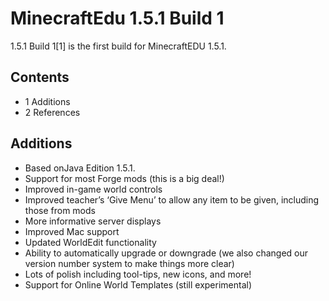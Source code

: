# MinecraftEdu 1.5.1 Build 1
1.5.1 Build 1[1] is the first build for MinecraftEDU 1.5.1.

## Contents
- 1 Additions
- 2 References

## Additions
- Based onJava Edition 1.5.1.
- Support for most Forge mods (this is a big deal!)
- Improved in-game world controls
- Improved teacher’s ‘Give Menu’ to allow any item to be given, including those from mods
- More informative server displays
- Improved Mac support
- Updated WorldEdit functionality
- Ability to automatically upgrade or downgrade (we also changed our version number system to make things more clear)
- Lots of polish including tool-tips, new icons, and more!
- Support for Online World Templates (still experimental)

